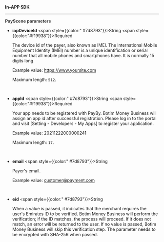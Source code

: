 **In-APP SDK**

---

**<font color="#333333"> PayScene parameters</font>**

- **iapDeviceId**   <span style={{color:" #7d8793"}}>String</span> <span style={{color:"#f19938"}}>Required</span>

   The device id of the payer, also known as IMEI. The International Mobile Equipment Identity (IMEI) number is a unique identification or serial number that all mobile phones and smartphones have. It is normally 15 digits long.

  Example value: https://www.yoursite.com

  Maximum length: `512`.
  
  <br/>

- **appId**   <span style={{color:" #7d8793"}}>String</span> <span style={{color:"#f19938"}}>Required</span>

  Your app needs to be registered with PayBy. Botim Money Business will assign an app id after successful registration. Please log in to the portal and visit [Setting - Developers - My Apps] to register your application.

  Example value: 20211222000000241

  Maximum length: `17`.
  
  <br/>

- **email** <span style={{color:" #7d8793"}}>String</span>

  Payer's email.

  Example value: customer@payment.com

  <br/>
  
- **eid** <span style={{color:" #7d8793"}}>String</span>

  When a value is passed, it indicates that the merchant requires the user's Emirates ID to be verified. Botim Money Business will perform the verification; if the ID matches, the process will proceed. If it does not match, an error will be returned to the user. If no value is passed, Botim Money Business will skip this verification step. The parameter needs to be encrypted with SHA-256 when passed.

  <br/>